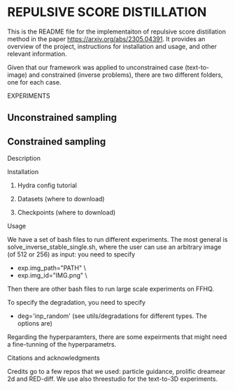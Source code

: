 # REPULSIVE SCORE DISTILLATION

This is the README file for the implementaiton of repulsive score distillation method in the paper https://arxiv.org/abs/2305.04391. 
It provides an overview of the project, instructions for installation and usage, and other relevant information.

Given that our framework was applied to unconstrained case (text-to-image) and constrained (inverse problems), there are two different folders, one for each case.

EXPERIMENTS 

## Unconstrained sampling



## Constrained sampling


Description

Installation

1. Hydra config tutorial



2. Datasets (where to download)



3. Checkpoints (where to download)

Usage

We have a set of bash files to run different experiments. The most general is solve_inverse_stable_single.sh, where the user can use an arbitrary image (of 512 or 256) as input: you need to specify 

- exp.img_path="PATH" \
- exp.img_id="IMG.png" \

Then there are other bash files to run large scale experiments on FFHQ.

To specify the degradation, you need to specify 

- deg='inp_random' (see utils/degradations for different types. The options are)

Regarding the hyperparamters, there are some expeirments that might need a fine-tunning of the hyperparametrs.


Citations and acknowledgments

Credits go to a few repos that we used: particle guidance, prolific dreamear 2d and RED-diff. We use also threestudio for the text-to-3D experiments.